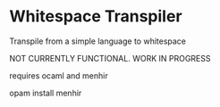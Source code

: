 # Whitespace Transpiler
Transpile from a simple language to whitespace

NOT CURRENTLY FUNCTIONAL. WORK IN PROGRESS

requires ocaml and menhir

opam install menhir
